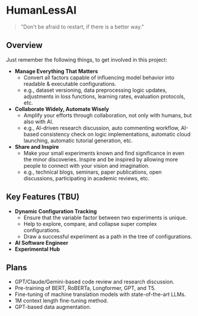 # HumanLessAI

> "Don't be afraid to restart, if there is a better way."

## Overview
Just remember the following things, to get involved in this project: 
- **Manage Everything That Matters**
    - Convert all factors capable of influencing model behavior into readable & executable configurations. <!-- 모델 성능이나 행동에 영향을 줄 수 있는 모든 것들을 읽기 쉽고 실행 가능한 설정으로 만들어서 반드시 기록하라. // 사람의 기억력과 커뮤니케이션 능력을 신뢰하지 말아라. -->
    - e.g., dataset versioning, data preprocessing logic updates, adjustments in loss functions, learning rates, evaluation protocols, etc.
- **Collaborate Widely, Automate Wisely**
    - Amplify your efforts through collaboration, not only with humans, but also with AI. <!-- 혼자 일하기보다 열 사람이 함께 일하라. 그리고 그보다 더 많은 AI가 쉬지 않고 일을 할 수 있도록 만들어라. // 사람의 생산성을 지치지 않는 AI로 복제하라 -->
    - e.g., AI-driven research discussion, auto commenting workflow, AI-based consistency check on logic implementations, automatic cloud launching, automatic tutorial generation, etc.
- **Share and Inspire**
    - Make your small experiments known and find significance in even the minor discoveries. Inspire and be inspired by allowing more people to connect with your vision and imagination. <!-- 당신의 아주 사소한 실험도 공유하고, 당신의 작은 발견에도 의미를 부여하라. 더 많은 사람이 당신의 위대한 상상력에 공감하게 만들어라. // 공감을 얻지 못 하는 연구는 지속되기 어렵다 -->
    - e.g., technical blogs, seminars, paper publications, open discussions, participating in academic reviews, etc. 

## Key Features (TBU)

- **Dynamic Configuration Tracking**
    - Ensure that the variable factor between two experiments is unique. 
    - Help to explore, compare, and collapse super complex configurations. 
    - Draw a successful experiment as a path in the tree of configurations.
- **AI Software Engineer**
- **Experimental Hub**

## Plans
- GPT/Claude/Gemini-based code review and research discussion.
- Pre-training of BERT, RoBERTa, Longformer, GPT, and T5.
- Fine-tuning of machine translation models with state-of-the-art LLMs.
- 1M context length fine-tuning method.
- GPT-based data augmentation.
